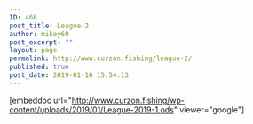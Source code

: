 ```yaml
---
ID: 466
post_title: League-2
author: mikey69
post_excerpt: ""
layout: page
permalink: http://www.curzon.fishing/league-2/
published: true
post_date: 2019-01-16 15:54:13
---
```

<!-- wp:embed-any-document/document {"shortcode":"[embeddoc url=\u0022http://www.curzon.fishing/wp-content/uploads/2019/01/League-2019-1.ods\u0022 viewer=\u0022google\u0022]","url":"http://www.curzon.fishing/wp-content/uploads/2019/01/League-2019-1.ods","width":"100%","height":"100%","download":"none","text":"","viewer":"google"} -->
[embeddoc url="http://www.curzon.fishing/wp-content/uploads/2019/01/League-2019-1.ods" viewer="google"]
<!-- /wp:embed-any-document/document -->